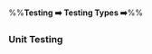 <link rel="stylesheet" href="{{baseUrl}}/css/textbook.css">

<div class="website-content">

%%**Testing :arrow_right: Testing Types :arrow_right:**%%

### Unit Testing

<div id="main">

<include src="./what/embed.md" />
<include src="./stubs/embed.md" />
<include src="./mocks/embed.md" />

</div>
</div>
